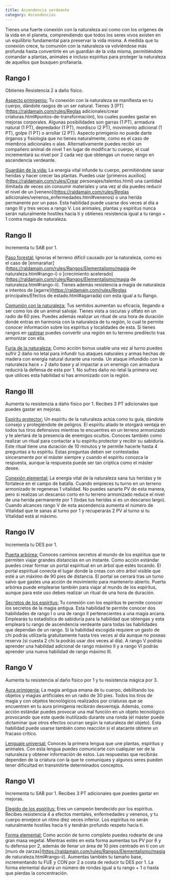 ```yaml
---
title: Ascendencia verdeante
category: Ascendencias
---
```


Tienes una fuerte conexión con la naturaleza así como con los orígenes de la vida en el planeta, comprendiendo que todos los seres vivos existen en un equilibrio fundamental para preservar la vida misma. A medida que tu conexión crece, tu comunión con la naturaleza va volviéndose más profunda hasta convertirte en un guardián de la vida misma, permitiéndote comandar a plantas, animales e incluso espíritus para proteger la naturaleza de aquellos que busquen profanarla. 

## Rango I

Obtienes Resistencia 2 a daño físico. 

<u>Aspecto primigenio:</u> Tu conexión con la naturaleza se manifiesta en tu cuerpo, dándote rasgos de un ser natural. Tienes 3 [PT](https://raldamain.com/rules/Reglas adicionales/crear criaturas.html#puntos-de-transformación), los cuales puedes gastar en mejoras corporales. Algunas posibilidades son garras (1 PT), armadura natural (1 PT), depredador (1 PT), mordisco (2 PT), movimiento adicional (1 PT), golpe (1 PT) o arrollar (2 PT). Aspecto primigenio no puede darte órganos y fisiología que no tienes naturalmente, como es el caso de miembros adicionales o alas. Alternativamente puedes recibir un compañero animal de nivel 1 en lugar de modificar tu cuerpo, el cual incrementará su nivel por 2 cada vez que obtengas un nuevo rango en ascendencia verdeante.

<u>Guardián de la vida:</u> La energía vital infunde tu cuerpo, permitiéndote sanar heridas y hacer crecer las plantas. Puedes usar [primeros auxilios](https://raldamain.com/rules/Crear personajes/talentos.html) una cantidad ilimitada de veces sin consumir materiales y una vez al día puedes reducir el nivel de un [veneno](https://raldamain.com/rules/Reglas adicionales/venenos_enfermedades.html#venenos) o una herida permanente por un paso. Esta habilidad puede usarse dos veces al día a rango III y tres veces a rango V. Los animales, plantas y espíritus nunca serán naturalmente hostiles hacia ti y obtienes resistencia igual a tu rango + 1 contra magia de naturaleza.

## Rango II

Incrementa tu SAB por 1.

<u>Paso forestal:</u> Ignoras el terreno difícil causado por la naturaleza, como es el caso de [enmarañar](https://raldamain.com/rules/Rangos/Elementalismo/magia de naturaleza.html#rango-i) o [crecimiento acelerado](https://raldamain.com/rules/Rangos/Elementalismo/magia de naturaleza.html#rango-ii). Tienes además resistencia a magia de naturaleza e intentos de [agarre](https://raldamain.com/rules/Reglas principales/Efectos de estado.html#agarrada) con esta igual a tu Rango.

<u>Comunión con la naturaleza:</u> Tus sentidos aumentan su eficacia, llegando a ser como los de un animal salvaje. Tienes vista a oscuras y olfato en un radio de 60 pies. Puedes además realizar un ritual de una hora de duración donde entras en harmonía con la naturaleza de tu región, lo cual te permite conocer información sobre los espíritus y localidades de esta. Si tienes rangos en [rastrear](https://raldamain.com/rules/Rangos/Combate/rastrear.html) puedes convertir una región en tu terreno predilecto tras armonizar con ella.

<u>Furia de la naturaleza:</u> Como acción bonus usable una vez al turno puedes sufrir 2 daño no letal para infundir tus ataques naturales y armas hechas de madera con energía natural durante una ronda. Un ataque infundido con la naturaleza hace + 2 daño base y al impactar a un enemigo con armadura reducirá la defensa de esta por 1. No sufres daño no-letal la primera vez que utilices esta habilidad si has armonizado con la región.

## Rango III 

Aumenta tu resistencia a daño físico por 1. Recibes 3 PT adicionales que puedes gastar en mejoras.

<u>Espíritu protector:</u> Un espíritu de la naturaleza actúa como tu guía, dándote consejo y protegiéndote de peligros. El espíritu aliado te otorgará ventaja en todos tus tiros defensivos mientras te encuentres en un terreno armonizado y te alertará de la presencia de enemigos ocultos. Conoces también como realizar un ritual para contactar a tu espíritu protector y recibir su sabiduría. Este ritual tiene una duración de 10 minutos y te permite hacerle hasta 4 preguntas a tu espíritu. Estas preguntas deben ser contestadas sinceramente por el máster siempre y cuando el espíritu conozca la respuesta, aunque la respuesta puede ser tan críptica como el máster desee. 

<u>Conexión elemental:</u> La energía vital de la naturaleza sana tus heridas y te fortalece en el campo de batalla. Cuando empieces tu turno en un terreno armonizado te regeneras 1 vitalidad. No puedes sanarte PV de esta manera, pero si realizas un descanso corto en tu terreno armonizado reduce el nivel de una herida permanente por 1 (todas tus heridas si es un descanso largo). Cuando alcances rango V de esta ascendencia aumenta el número de Vitalidad que te sanas al turno por 1 y recuperarás 2 PV al turno si tu Vitalidad está al máximo.

## Rango IV 

Incrementa tu DES por 1.

<u>Puerta arbórea:</u> Conoces caminos secretos al mundo de los espíritus que te permiten viajar grandes distancias en un instante. Como acción estándar puedes crear formar un portal espiritual en un árbol que estés tocando. El portal espiritual conecta el lugar donde la creas con otro árbol visible que esté a un máximo de 90 pies de distancia. El portal se cerrará tras un turno salvo que gastes una acción de movimiento para mantenerlo abierto. Puerta arbórea puede emplearse también para viajar al mundo de los espíritus, aunque para este uso debes realizar un ritual de una hora de duración.

<u>Secretos de los espíritus:</u> Tu conexión con los espíritus te permite conocer los secretos de la magia antigua. Esta habilidad te permite conocer dos habilidades de rango I o una de rango II pertenecientes a una magia arcana. Emplearás tu estadística de sabiduría para la habilidad que obtengas y esta empleará tu rango de ascendencia verdeante para todas las habilidades que dependan de un rango. Si la habilidad escogida requiere un gasto de chi podrás utilizarla gratuitamente hasta tres veces al día aunque no poseas reserva (si cuesta 2 chi la podrás usar dos veces al día). A rango V podrás aprender una habilidad adicional de rango máximo II y a rango VI podrás aprender una nueva habilidad de rango máximo III.

## Rango V 

Aumenta tu resistencia al daño físico por 1 y tu resistencia mágica por 3.

<u>Aura primigenia:</u> La magia antigua emana de tu cuerpo, debilitando los objetos y magias artificiales en un radio de 30 pies. Todos los tiros de magia y con objetos tecnológicos realizados por criaturas que se encuentren en tu aura primigenia recibirán desventaja. Además, como acción estándar puedes provocar una mal función en un objeto tecnológico provocando que este quede inutilizado durante una ronda (el máster puede dictaminar que otros efectos ocurran según la naturaleza del objeto). Esta habilidad puede usarse también como reacción si el atacante obtiene un fracaso crítico.

<u>Lenguaje universal:</u> Conoces la primera lengua que une plantas, espíritus y animales. Con esta lengua puedes comunicarte con cualquier ser de la naturaleza y obtener información de estos. Las respuestas que recibirás dependen de la criatura con la que te comuniques y algunos seres pueden tener dificultad en transmitirte determinados conceptos.

## Rango VI

Incrementa tu SAB por 1. Recibes 3 PT adicionales que puedes gastar en mejoras.

<u>Elegido de los espíritus:</u> Eres un campeón bendecido por los espíritus. Recibes resistencia 4 a efectos mentales, enfermedades y venenos, y tu cuerpo envejece un ritmo diez veces inferior. Los espíritus no serán naturalmente hostiles hacia ti y tendrán profundo respeto hacia ti.

<u>Forma elemental:</u> Como acción de turno completo puedes rodearte de una gran masa vegetal. Mientras estés en esta forma aumentas tus PV por 6 y tu defensa por 2, además de llenar un área de 10 pies centrado en ti con un [muro de zarzas](https://raldamain.com/rules/Rangos/Elementalismo/magia de naturaleza.html#rango-ii). Aumentas también tu tamaño base, incrementando tu FUE y CON por 2 a costa de reducir tu DES por 1. La forma elemental durará un número de rondas igual a tu rango + 1 o hasta que pierdas la concentración.